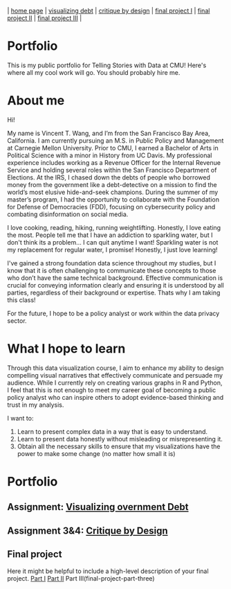 | [home page](https://vincentwang510.github.io/Vincent-Wang-Telling-Stories-With-Data/) | [visualizing debt](visualizing-government-debt) | [critique by design](critique-by-design) | [final project I](final-project-part-one) | [final project II](final-project-part-two) | [final project III](final-project-part-three) |


# Portfolio
This is my public portfolio for Telling Stories with Data at CMU!  Here's where all my cool work will go.  You should probably hire me. 

# About me
Hi!

My name is Vincent T. Wang, and I’m from the San Francisco Bay Area, California. I am currently pursuing an M.S. in Public Policy and Management at Carnegie Mellon University. Prior to CMU, I earned a Bachelor of Arts in Political Science with a minor in History from UC Davis. My professional experience includes working as a Revenue Officer for the Internal Revenue Service and holding several roles within the San Francisco Department of Elections. At the IRS, I chased down the debts of people who borrowed money from the government like a debt-detective on a mission to find the world’s most elusive hide-and-seek champions. During the summer of my master’s program, I had the opportunity to collaborate with the Foundation for Defense of Democracies (FDD), focusing on cybersecurity policy and combating disinformation on social media.

I love cooking, reading, hiking, running weightlifting. Honestly, I love eating the most. People tell me that I have an addiction to sparkling water, but I don't think its a problem... I can quit anytime I want! Sparkling water is not my replacement for regular water, I promise! Honestly, I just love learning!

I've gained a strong foundation data science throughout my studies, but I know that it is often challenging to communicate these concepts to those who don’t have the same technical background. Effective communication is crucial for conveying information clearly and ensuring it is understood by all parties, regardless of their background or expertise. Thats why I am taking this class!

For the future, I hope to be a policy analyst or work within the data privacy sector.

# What I hope to learn
Through this data visualization course, I aim to enhance my ability to design compelling visual narratives that effectively communicate and persuade my audience. While I currently rely on creating various graphs in R and Python, I feel that this is not enough to meet my career goal of becoming a public policy analyst who can inspire others to adopt evidence-based thinking and trust in my analysis.

I want to:
1. Learn to present complex data in a way that is easy to understand.
2. Learn to present data honestly without misleading or misrepresenting it.
3. Obtain all the necessary skills to ensure that my visualizations have the power to make some change (no matter how small it is)

# Portfolio

## Assignment: [Visualizing overnment Debt](visualizing-government-debt)

## Assignment 3&4: [Critique by Design](critique-by-design)


## Final project
Here it might be helpful to include a high-level description of your final project. 
[Part I](final-project-part-one)
[Part II](final-project-part-two)
Part III(final-project-part-three)



